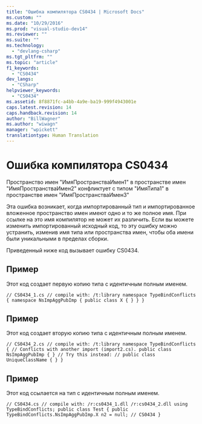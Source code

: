 ```yaml
---
title: "Ошибка компилятора CS0434 | Microsoft Docs"
ms.custom: ""
ms.date: "10/29/2016"
ms.prod: "visual-studio-dev14"
ms.reviewer: ""
ms.suite: ""
ms.technology: 
  - "devlang-csharp"
ms.tgt_pltfrm: ""
ms.topic: "article"
f1_keywords: 
  - "CS0434"
dev_langs: 
  - "CSharp"
helpviewer_keywords: 
  - "CS0434"
ms.assetid: 8f8871fc-a4bb-4a9e-ba19-999f4943001e
caps.latest.revision: 14
caps.handback.revision: 14
author: "BillWagner"
ms.author: "wiwagn"
manager: "wpickett"
translationtype: Human Translation
---
```

# Ошибка компилятора CS0434
Пространство имен "ИмяПространстваИмен1" в пространстве имен "ИмяПространстваИмен2" конфликтует с типом "ИмяТипа1" в пространстве имен "ИмяПространстваИмен3"  
  
 Эта ошибка возникает, когда импортированный тип и импортированное вложенное пространство имен имеют одно и то же полное имя. При ссылке на это имя компилятор не может их различить. Если вы можете изменить импортированный исходный код, то эту ошибку можно устранить, изменив имя типа или пространства имен, чтобы оба имени были уникальными в пределах сборки.  
  
 Приведенный ниже код вызывает ошибку CS0434.  
  
## Пример  
 Этот код создает первую копию типа с идентичным полным именем.  
  
```  
// CS0434_1.cs // compile with: /t:library namespace TypeBindConflicts { namespace NsImpAggPubImp { public class X { } } }  
```  
  
## Пример  
 Этот код создает вторую копию типа с идентичным полным именем.  
  
```  
// CS0434_2.cs // compile with: /t:library namespace TypeBindConflicts { // Conflicts with another import (import2.cs). public class NsImpAggPubImp { } // Try this instead: // public class UniqueClassName { } }  
```  
  
## Пример  
 Этот код ссылается на тип с идентичным полным именем.  
  
```  
// CS0434.cs // compile with: /r:cs0434_1.dll /r:cs0434_2.dll using TypeBindConflicts; public class Test { public TypeBindConflicts.NsImpAggPubImp.X n2 = null; // CS0434 }  
```